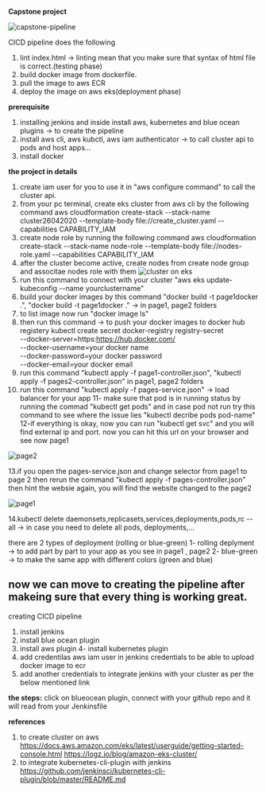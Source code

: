 **Capstone project**


![capstone-pipeline](https://user-images.githubusercontent.com/19814105/80289721-c3bfb900-8740-11ea-82b8-30d69647e16f.PNG)

CICD pipeline does the following 
1. lint index.html -> linting mean that you make sure that syntax of html file is correct.(testing phase)
2. build docker image from dockerfile.
3. pull the image to aws ECR
4. deploy the image on aws eks(deployment phase)


**prerequisite**
1. installing jenkins and inside install aws, kubernetes and blue ocean plugins -> to create the pipeline
2. install aws cli, aws kubctl, aws iam authenticator -> to call cluster api to pods and host apps...
3. install docker


**the project in details**
1. create iam user for you to use it in "aws configure command" to call the cluster api.
2. from your pc terminal, create eks cluster from aws cli by the following command
aws cloudformation create-stack --stack-name cluster26042020 --template-body file://create_cluster.yaml --capabilities CAPABILITY_IAM
3. create node role by running the following command
aws cloudformation create-stack --stack-name node-role --template-body file://nodes-role.yaml --capabilities CAPABILITY_IAM
4. after the cluster become active, create nodes from create node group and associtae nodes role with them
![cluster on eks](https://user-images.githubusercontent.com/19814105/80292419-e957bd00-8756-11ea-89b1-02b6a9005df0.PNG)
5. run this command to connect with your cluster "aws eks update-kubeconfig --name yourclustername"
6. build your docker images by this command "docker build -t page1docker .", "docker build -t page1docker ."  -> in page1, page2 folders
7. to list image now run "docker image ls"
8. then run this command -> to push your docker images to docker hub registery
kubectl create secret docker-registry registry-secret \
--docker-server=https:https://hub.docker.com/ \
--docker-username=your docker name \
--docker-password=your docker password \
--docker-email=your docker email
9. run this command "kubectl apply -f page1-controller.json", "kubectl apply -f pages2-controller.json" in page1, page2 folders
10. run this command "kubectl apply -f pages-service.json"  -> load balancer for your app 
11- make sure that pod is in running status by running the commad "kubectl get pods" and in case pod not run try this command to see where the issue lies "kubectl decribe pods pod-name"
12-if everything is okay, now you can run "kubectl get svc" and you will find external ip and port. now you can hit this url on your browser and see now page1

![page2](https://user-images.githubusercontent.com/19814105/80293045-4013c580-875c-11ea-9800-577f1b341ca8.PNG)

13.if you open the pages-service.json and change selector from page1 to page 2 then rerun the command "kubectl apply -f pages-controller.json" then hint the websie again, you will find the website changed to the page2


![page1](https://user-images.githubusercontent.com/19814105/80293049-47d36a00-875c-11ea-9654-171e47856cc1.PNG)

14.kubectl delete daemonsets,replicasets,services,deployments,pods,rc --all -> in case you need to delete all pods, deployments,...


there are 2 types of deployment (rolling or blue-green)
1- rolling deplyment -> to add part by part to your app as you see in page1 , page2
2- blue-green -> to make the same app with different colors (green and blue) 

now we can move to creating the pipeline after makeing sure that every thing is working great.
---------------------------------------------------------------------------------------------

creating CICD pipeline
1. install jenkins 
2. install blue ocean plugin 
3. install aws plugin 
4- install kubernetes plugin
5. add credentilas aws iam user in jenkins credentials to be able to upload docker image to ecr
6. add another credentials to integrate jenkins with your cluster as per the below mentioned link

**the steps:**
click on blueocean plugin, connect with your github repo and it will read from your Jenkinsfile


**references**
1. to create cluster on aws
https://docs.aws.amazon.com/eks/latest/userguide/getting-started-console.html
https://logz.io/blog/amazon-eks-cluster/
2. to integrate kubernetes-cli-plugin with jenkins
 https://github.com/jenkinsci/kubernetes-cli-plugin/blob/master/README.md





